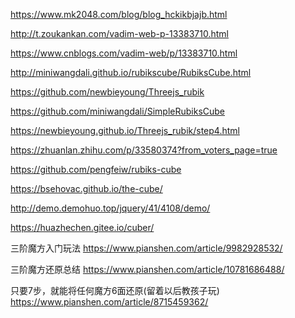 
https://www.mk2048.com/blog/blog_hckikbjajb.html

http://t.zoukankan.com/vadim-web-p-13383710.html

https://www.cnblogs.com/vadim-web/p/13383710.html


http://miniwangdali.github.io/rubikscube/RubiksCube.html

https://github.com/newbieyoung/Threejs_rubik

https://github.com/miniwangdali/SimpleRubiksCube

https://newbieyoung.github.io/Threejs_rubik/step4.html



https://zhuanlan.zhihu.com/p/33580374?from_voters_page=true

https://github.com/pengfeiw/rubiks-cube

https://bsehovac.github.io/the-cube/

http://demo.demohuo.top/jquery/41/4108/demo/

https://huazhechen.gitee.io/cuber/


三阶魔方入门玩法 https://www.pianshen.com/article/9982928532/


三阶魔方还原总结 https://www.pianshen.com/article/10781686488/

只要7步，就能将任何魔方6面还原(留着以后教孩子玩)
 https://www.pianshen.com/article/8715459362/